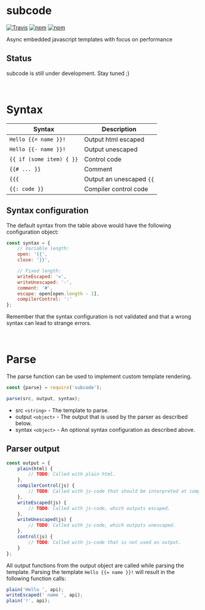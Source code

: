 # subcode
[![Travis](https://img.shields.io/travis/mpt0/node-subcode.svg)]()
[![npm](https://img.shields.io/npm/v/subcode.svg)]()
[![npm](https://img.shields.io/npm/l/subcode.svg)]()

Async embedded javascript templates with focus on performance

## Status
subcode is still under development. Stay tuned ;)

<br/>



# Syntax
| Syntax | Description |
|-|-|
| `Hello {{= name }}!` | Output html escaped |
| `Hello {{- name }}!` | Output unescaped |
| `{{ if (some item) { }}` | Control code |
| `{{# ... }}` | Comment |
| `{{{` | Output an unescaped `{{` |
| `{{: code }}` | Compiler control code |

## Syntax configuration
The default syntax from the table above would have the following configuration object:
```js
const syntax = {
	// Variable length:
	open: '{{',
	close: '}}',

	// Fixed length:
	writeEscaped: '=',
	writeUnescaped: '-',
	comment: '#',
	escape: open[open.length - 1],
	compilerControl: ':'
};
```
Remember that the syntax configuration is not validated and that a wrong syntax can lead to strange errors.

<br/>



# Parse
The parse function can be used to implement custom template rendering.
```js
const {parse} = require('subcode');

parse(src, output, syntax);
```
+ src `<string>` - The template to parse.
+ output `<object>` - The output that is used by the parser as described below.
+ syntax `<object>` - An optional syntax configuration as described above.

## Parser output
```js
const output = {
	plain(html) {
		// TODO: Called with plain html.
	},
	compilerControl(js) {
		// TODO: Called with js-code that should be interpreted at compile time if supported.
	},
	writeEscaped(js) {
		// TODO: Called with js-code, which outputs escaped.
	},
	writeUnescaped(js) {
		// TODO: Called with js-code, which outputs unescaped.
	},
	control(js) {
		// TODO: Called with js-code that is not used as output.
	}
};
```
All output functions from the output object are called while parsing the template.
Parsing the template `Hello {{= name }}!` will result in the following function calls:
```js
plain('Hello ', api);
writeEscaped(' name ', api);
plain('!', api);
```
